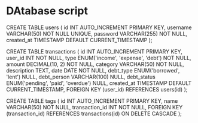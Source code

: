 # DAtabase script

CREATE TABLE users (
    id INT AUTO_INCREMENT PRIMARY KEY,
    username VARCHAR(50) NOT NULL UNIQUE,
    password VARCHAR(255) NOT NULL,
    created_at TIMESTAMP DEFAULT CURRENT_TIMESTAMP
);

CREATE TABLE transactions (
    id INT AUTO_INCREMENT PRIMARY KEY,
    user_id INT NOT NULL,
    type ENUM('income', 'expense', 'debt') NOT NULL,
    amount DECIMAL(10, 2) NOT NULL,
    category VARCHAR(50) NOT NULL,
    description TEXT,
    date DATE NOT NULL,
    debt_type ENUM('borrowed', 'lent') NULL,
    debt_person VARCHAR(100) NULL,
    debt_status ENUM('pending', 'paid', 'overdue') NULL,
    created_at TIMESTAMP DEFAULT CURRENT_TIMESTAMP,
    FOREIGN KEY (user_id) REFERENCES users(id)
);

CREATE TABLE tags (
    id INT AUTO_INCREMENT PRIMARY KEY,
    name VARCHAR(50) NOT NULL,
    transaction_id INT NOT NULL,
    FOREIGN KEY (transaction_id) REFERENCES transactions(id) ON DELETE CASCADE
);


